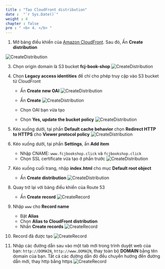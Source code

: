 ```yaml
---
title : "Tạo CloudFront distribution"
date :  "`r Sys.Date()`" 
weight : 4
chapter : false
pre : " <b> 4. </b> "
---
```


1. Mở bảng điều khiển của [Amazon CloudFront](https://us-east-1.console.aws.amazon.com/cloudfront/v3/home?region=ap-southeast-1#/distributions). Sau đó, Ấn **Create distribution**

![CreateDistribution](/images/4-create-cloud-front/4-create-cloud-front-2.png?featherlight=false&width=90pc)

3. Chọn origin domain là S3 bucket **fcj-book-shop**
![CreateDistribution](/images/1/18.png?width=90pc)

4. Chọn **Legacy access identities** để chỉ cho phép truy cập vào S3 bucket từ CloudFront
    - Ấn **Create new OAI**
![CreateDistribution](/images/1/19.png?width=90pc)

    - Ấn **Create**
![CreateDistribution](/images/1/20.png?width=90pc)

    - Chọn OAI bạn vừa tạo
    - Chọn **Yes, update the bucket policy**
![CreateDistribution](/images/1/21.png?width=90pc)
5. Kéo xuống dưới, tại phần **Default cache behavior** chọn **Redirect HTTP to HTTPS** cho **Viewer protocol policy**
![CreateDistribution](/images/1/22.png?width=90pc)

6. Kéo xuống dưới, tại phần **Settings**, ấn **Add item**
    - Nhập CNAME: `www.fcjbookshop.click` và `fcjbookshop.click`
    - Chọn SSL certificate vừa tạo ở phần trước
![CreateDistribution](/images/1/23.png?width=90pc)

7. Kéo xuống cuối trang, nhập **index.html** cho mục **Default root object**
    - Ấn **Create distribution**
![CreateDistribution](/images/1/24.png?width=90pc)

8. Quay trở lại với bảng điều khiển của Route 53
    - Ấn **Create record**
![CreateRecord](/images/1/25.png?width=90pc)

9. Nhập `www` cho **Record name**
    - Bật **Alias**
    - Chọn **Alias to CloudFront distribution**
    - Nhấn **Create records**
![CreateRecord](/images/1/26.png?width=90pc)

11. Record đã được tạo
![CreateRecord](/images/1/26.1.png?width=90pc)

13. Nhập các đường dẫn sau vào một tab mới trong trình duyệt web của bạn: `http://DOMAIN`, `http://www.DOMAIN`, thay toàn bộ **DOMAIN** bằng tên domain của bạn. Tất cả các đường dẫn đó đều chuyển hướng đến đường dẫn mới, thay http bằng https
![CreateRecord](/images/1/27.png?width=90pc)

